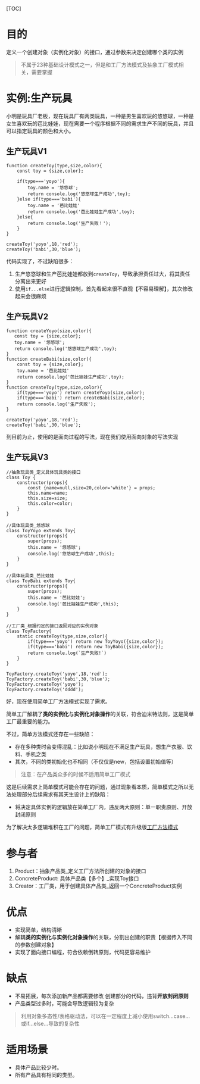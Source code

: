 [TOC]

# 目的
定义一个创建对象（实例化对象）的接口，通过参数来决定创建哪个类的实例
> 不属于23种基础设计模式之一，但是和工厂方法模式及抽象工厂模式相关，需要掌握

# 实例:生产玩具
小明是玩具厂老板，现在玩具厂有两类玩具，一种是男生喜欢玩的悠悠球，一种是女生喜欢玩的芭比娃娃，现在需要一个程序根据不同的需求生产不同的玩具，并且可以指定玩具的颜色和大小。

## 生产玩具V1
```
function createToy(type,size,color){
    const toy = {size,color};

    if(type==='yoyo'){
        toy.name = '悠悠球';
        return console.log('悠悠球生产成功',toy);
    }else if(type==='babi'){
        toy.name = '芭比娃娃'
        return console.log('芭比娃娃生产成功',toy);
    }else{
        return console.log('生产失败！');
    }
}

createToy('yoyo',18,'red');
createToy('babi',30,'blue');
```
代码实现了，不过缺陷很多：
1. 生产悠悠球和生产芭比娃娃都放到`createToy`，导致承担责任过大，将其责任分离出来更好
2. 使用`if...else`进行逻辑控制，首先看起来很不直观【不容易理解】，其次修改起来会很麻烦

## 生产玩具V2
```
function createYoyo(size,color){
   const toy = {size,color};
   toy.name = '悠悠球';
   return console.log('悠悠球生产成功',toy);
}
function createBabi(size,color){
    const toy = {size,color};
    toy.name = '芭比娃娃'
    return console.log('芭比娃娃生产成功',toy);
}
function createToy(type,size,color){
    if(type==='yoyo') return createYoyo(size,color);
    if(type==='babi') return createBabi(size,color);
    return console.log('生产失败');
}

createToy('yoyo',18,'red');
createToy('babi',30,'blue');
```
到目前为止，使用的是面向过程的写法，现在我们使用面向对象的写法实现

## 生产玩具V3
```
//抽象玩具类_定义具体玩具类的接口
class Toy {
    constructor(props){
        const {name=null,size=20,color='white'} = props;
        this.name=name;
        this.size=size;
        this.color=color;
    }
}

//具体玩具类_悠悠球
class ToyYoyo extends Toy{
    constructor(props){
        super(props);
        this.name = '悠悠球';
        console.log('悠悠球生产成功',this);
    }
}

//具体玩具类_芭比娃娃
class ToyBabi extends Toy{
    constructor(props){
        super(props);
        this.name = '芭比娃娃';
        console.log('芭比娃娃生产成功',this);
    }
}

//工厂类_根据约定的接口返回对应的实例对象
class ToyFactory{
    static createToy(type,size,color){
        if(type==='yoyo') return new ToyYoyo({size,color});
        if(type==='babi') return new ToyBabi({size,color});
        return console.log(`生产失败!`)
    }
}

ToyFactory.createToy('yoyo',18,'red');
ToyFactory.createToy('babi',30,'blue');
ToyFactory.createToy('yoyo');
ToyFactory.createToy('dddd');
```
好，现在使用简单工厂方法模式实现了需求。

简单工厂解耦了**类的实例化**与**实例化对象操作**的关联，符合迪米特法则，这是简单工厂最重要的能力。

不过，简单方法模式还存在一些缺陷：
- 存在多种类时会变得混乱：比如说小明现在不满足生产玩具，想生产衣服、饮料、手机之类
- 其次，不同的类初始化也不相同（不仅仅是new，包括设置初始值等）
> 注意：在产品类众多的时候不适用简单工厂模式

这是后续需求上简单模式可能会存在的问题，通过现象看本质，简单模式之所以无法处理部分后续需求有其天生设计上的缺陷：
- 将决定具体实例的逻辑放在简单工厂内，违反两大原则：单一职责原则、开放封闭原则

为了解决太多逻辑堆积在工厂的问题，简单工厂模式有升级版[工厂方法模式](http://localhost:3020/#/design/base/factoryMethod)

# 参与者
1. Product：抽象产品类_定义工厂方法所创建的对象的接口
2. ConcreteProduct: 具体产品类【多个】_实现Toy接口
3. Creator：工厂类，用于创建具体产品类_返回一个ConcreteProduct实例

# 优点
- 实现简单，结构清晰
- 解耦**类的实例化**与**实例化对象操作**的关联，分割出创建的职责【根据传入不同的参数创建对象】
- 实现了面向接口编程，符合依赖倒转原则，代码更容易维护

# 缺点
- 不易拓展，每次添加新产品都需要修改 创建部分的代码，违背**开放封闭原则**
- 产品类型过多时，可能会导致逻辑较为复杂
> 利用对象多态性/表格驱动法，可以在一定程度上减小使用switch...case...或if...else...导致的复杂性

# 适用场景
- 具体产品比较少时。
- 所有产品具有相同的类型。